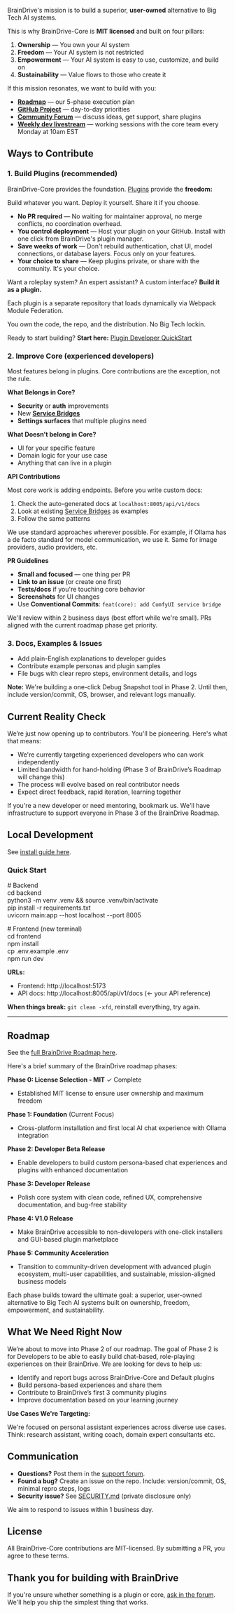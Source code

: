 BrainDrive's mission is to build a superior, **user-owned** alternative to Big Tech AI systems.

This is why BrainDrive-Core is **MIT licensed** and built on four pillars:

1. **Ownership** — You own your AI system  
2. **Freedom** — Your AI system is not restricted  
3. **Empowerment** — Your AI system is easy to use, customize, and build on  
4. **Sustainability** — Value flows to those who create it

If this mission resonates, we want to build with you:

* [**Roadmap**](/core/ROADMAP) — our 5-phase execution plan  
* [**GitHub Project**](https://github.com/orgs/BrainDriveAI/projects/1) — day-to-day priorities  
* [**Community Forum**](https://community.braindrive.ai/) — discuss ideas, get support, share plugins  
* [**Weekly dev livestream**](https://community.braindrive.ai/t/braindrive-development-progress-updates/92/33) — working sessions with the core team every Monday at 10am EST

## **Ways to Contribute**

### 1. Build Plugins (recommended)

BrainDrive-Core provides the foundation. [Plugins](/plugins/intro) provide the **freedom:**

Build whatever you want. Deploy it yourself. Share it if you choose.

* **No PR required** — No waiting for maintainer approval, no merge conflicts, no coordination overhead.  
* **You control deployment** — Host your plugin on your GitHub. Install with one click from BrainDrive's plugin manager.  
* **Save weeks of work** — Don't rebuild authentication, chat UI, model connections, or database layers. Focus only on your features.  
* **Your choice to share** — Keep plugins private, or share with the community. It's your choice.

Want a roleplay system? An expert assistant? A custom interface? **Build it as a plugin.**

Each plugin is a separate repository that loads dynamically via Webpack Module Federation. 

You own the code, the repo, and the distribution. No Big Tech lockin.

Ready to start building? **Start here:** [Plugin Developer QuickStart](/core/getting-started/plugin-developer-quickstart)

### 2. Improve Core (experienced developers)

Most features belong in plugins. Core contributions are the exception, not the rule.

**What Belongs in Core?**

* **Security** or **auth** improvements  
* New [**Service Bridges**](/core/how-to/use-service-bridges)   
* **Settings surfaces** that multiple plugins need

**What Doesn't belong in Core?**

* UI for your specific feature  
* Domain logic for your use case  
* Anything that can live in a plugin

**API Contributions**

Most core work is adding endpoints. Before you write custom docs:

1. Check the auto-generated docs at `localhost:8005/api/v1/docs`  
2. Look at existing [Service Bridges](/services/intro) as examples  
3. Follow the same patterns

We use standard approaches wherever possible. For example, if Ollama has a de facto standard for model communication, we use it. Same for image providers, audio providers, etc.

**PR Guidelines**

* **Small and focused** — one thing per PR  
* **Link to an issue** (or create one first)  
* **Tests/docs** if you're touching core behavior  
* **Screenshots** for UI changes  
* Use **Conventional Commits**: `feat(core): add ComfyUI service bridge`

We'll review within 2 business days (best effort while we're small). PRs aligned with the current roadmap phase get priority.

### 3. Docs, Examples & Issues

* Add plain-English explanations to developer guides  
* Contribute example personas and plugin samples  
* File bugs with clear repro steps, environment details, and logs

**Note:** We're building a one-click Debug Snapshot tool in Phase 2\. Until then, include version/commit, OS, browser, and relevant logs manually.

## **Current Reality Check**

We’re just now opening up to contributors. You'll be pioneering. Here's what that means:

* We're currently targeting experienced developers who can work independently  
* Limited bandwidth for hand-holding (Phase 3 of BrainDrive’s Roadmap will change this)  
* The process will evolve based on real contributor needs  
* Expect direct feedback, rapid iteration, learning together

If you're a new developer or need mentoring, bookmark us. We'll have infrastructure to support everyone in Phase 3 of the BrainDrive Roadmap.

## **Local Development**

See [install guide here](/core/INSTALL). 

### Quick Start

\# Backend  
cd backend  
python3 \-m venv .venv && source .venv/bin/activate  
pip install \-r requirements.txt  
uvicorn main:app \--host localhost \--port 8005

\# Frontend (new terminal)  
cd frontend  
npm install  
cp .env.example .env  
npm run dev

**URLs:**

* Frontend: http://localhost:5173  
* API docs: http://localhost:8005/api/v1/docs (← your API reference)

**When things break:** `git clean -xfd`, reinstall everything, try again.

---

## Roadmap

See the [full BrainDrive Roadmap here](/core/ROADMAP). 

Here's a brief summary of the BrainDrive roadmap phases:

**Phase 0: License Selection \- MIT** ✓ Complete

* Established MIT license to ensure user ownership and maximum freedom

**Phase 1: Foundation** (Current Focus)

* Cross-platform installation and first local AI chat experience with Ollama integration

**Phase 2: Developer Beta Release**

* Enable developers to build custom persona-based chat experiences and plugins with enhanced documentation

**Phase 3: Developer Release**

* Polish core system with clean code, refined UX, comprehensive documentation, and bug-free stability

**Phase 4: V1.0 Release**

* Make BrainDrive accessible to non-developers with one-click installers and GUI-based plugin marketplace

**Phase 5: Community Acceleration**

* Transition to community-driven development with advanced plugin ecosystem, multi-user capabilities, and sustainable, mission-aligned business models

Each phase builds toward the ultimate goal: a superior, user-owned alternative to Big Tech AI systems built on ownership, freedom, empowerment, and sustainability.

## What We Need Right Now

We’re about to move into Phase 2 of our roadmap. The goal of Phase 2 is for Developers to be able to easily build chat-based, role-playing experiences on their BrainDrive. We are looking for devs to help us:

* Identify and report bugs across BrainDrive-Core and Default plugins  
* Build persona-based experiences and share them  
* Contribute to BrainDrive’s first 3 community plugins  
* Improve documentation based on your learning journey

**Use Cases We're Targeting:**

We're focused on personal assistant experiences across diverse use cases. Think: research assistant, writing coach, domain expert consultants etc.

## Communication

* **Questions?** Post them in the [support forum](https://community.braindrive.ai/c/support-help/14).  
* **Found a bug?** Create an issue on the repo. Include: version/commit, OS, minimal repro steps, logs  
* **Security issue?** See [SECURITY.md](https://github.com/BrainDriveAI/BrainDrive-Core/blob/main/SECURITY.md) (private disclosure only)

We aim to respond to issues within 1 business day.

## License

All BrainDrive-Core contributions are MIT-licensed. By submitting a PR, you agree to these terms.

## Thank you for building with BrainDrive

If you're unsure whether something is a plugin or core, [ask in the forum](https://community.braindrive.ai/c/support-help/14). We'll help you ship the simplest thing that works.
